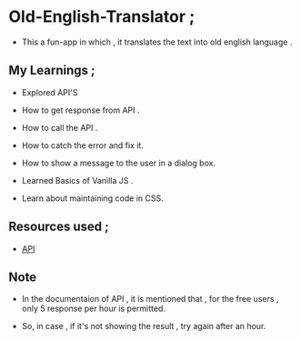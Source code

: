 # Old-English-Translator ;
 - This a fun-app in which , it translates the text  into old english language . 

## My Learnings ;

 - Explored API'S

 - How to get response from API .
 
 - How to call the API .

 - How to catch the error and fix it.

 - How to show a message to the user in a dialog box.

 - Learned Basics of Vanilla JS .

 - Learn about maintaining code in CSS.

## Resources used ;

 - [API](https://funtranslations.com/)

## Note 
 - In the documentaion of API , it is mentioned that , for the free users , only 5 response per hour is permitted.

 - So, in case , if it's not showing the result , try again after an hour.
